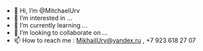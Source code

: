 - 👋 Hi, I’m @MitchaelUrv
- 👀 I’m interested in ...
- 🌱 I’m currently learning ...
- 💞️ I’m looking to collaborate on ...
- 📫 How to reach me : MikhailUrv@yandex.ru , +7 923 618 27 07

<!---
MitchaelUrv/MitchaelUrv is a ✨ special ✨ repository because its `README.md` (this file) appears on your GitHub profile.
You can click the Preview link to take a look at your changes.
--->
